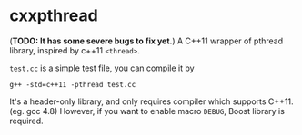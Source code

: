 # cxxpthread
(**TODO: It has some severe bugs to fix yet.**)
A C++11 wrapper of pthread library, inspired by c++11 `<thread>`.

`test.cc` is a simple test file, you can compile it by
```
g++ -std=c++11 -pthread test.cc
```
It's a header-only library, and only requires compiler which supports C++11. (eg. gcc 4.8)
However, if you want to enable macro `DEBUG`, Boost library is required.
